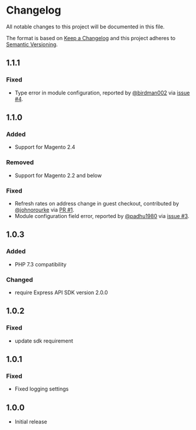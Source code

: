 # Changelog
All notable changes to this project will be documented in this file.

The format is based on [Keep a Changelog](http://keepachangelog.com/en/1.0.0/)
and this project adheres to [Semantic Versioning](http://semver.org/spec/v2.0.0.html).

## 1.1.1

### Fixed

- Type error in module configuration, reported by [@birdman002](https://github.com/birdman002) via [issue #4](https://github.com/netresearch/dhl-module-rates-express/issues/4).

## 1.1.0

### Added

- Support for Magento 2.4

### Removed

- Support for Magento 2.2 and below

### Fixed

- Refresh rates on address change in guest checkout, contributed by [@johnorourke](https://github.com/johnorourke) via [PR #1](https://github.com/netresearch/dhl-module-rates-express/pull/1).
- Module configuration field error, reported by [@padhu1980](https://github.com/padhu1980) via [issue #3](https://github.com/netresearch/dhl-module-rates-express/issues/3).

## 1.0.3

### Added

- PHP 7.3 compatibility

### Changed

- require Express API SDK version 2.0.0

## 1.0.2

### Fixed

- update sdk requirement 

## 1.0.1

### Fixed

- Fixed logging settings

## 1.0.0

- Initial release
